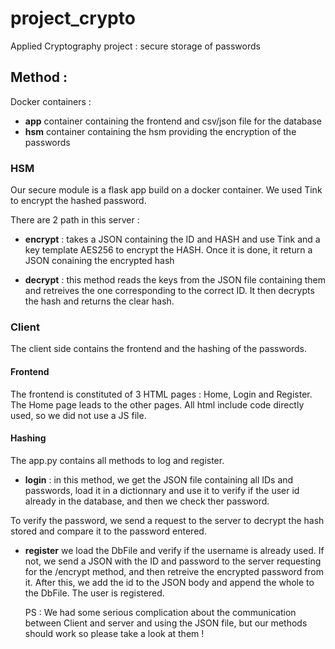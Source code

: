 # project_crypto

Applied Cryptography project : secure storage of passwords

## Method :

Docker containers :

- **app** container containing the frontend and csv/json file for the database
- **hsm** container containing the hsm providing the encryption of the passwords

### HSM

Our secure module is a flask app build on a docker container.
We used Tink to encrypt the hashed password.

There are 2 path in this server :

- **encrypt** : takes a JSON containing the ID and HASH and use Tink and a key template AES256 to encrypt the HASH. Once it is done, it return a JSON conaining the encrypted hash

- **decrypt** : this method reads the keys from the JSON file containing them and retreives the one corresponding to the correct ID. It then decrypts the hash and returns the clear hash.

### Client

The client side contains the frontend and the hashing of the passwords.

#### Frontend

The frontend is constituted of 3 HTML pages : Home, Login and Register.
The Home page leads to the other pages.
All html include code directly used, so we did not use a JS file.

#### Hashing

The app.py contains all methods to log and register.

- **login** : in this method, we get the JSON file containing all IDs and passwords, load it in a dictionnary and use it to verify if the user id already in the database, and then we check ther password.

To verify the password, we send a request to the server to decrypt the hash stored and compare it to the password entered.

- **register** we load the DbFile and verify if the username is already used. If not, we send a JSON with the ID and password to the server requesting for the /encrypt method, and then retreive the encrypted password from it.
  After this, we add the id to the JSON body and append the whole to the DbFile. The user is registered.

  PS : We had some serious complication about the communication between Client and server and using the JSON file, but our methods should work so please take a look at them !

